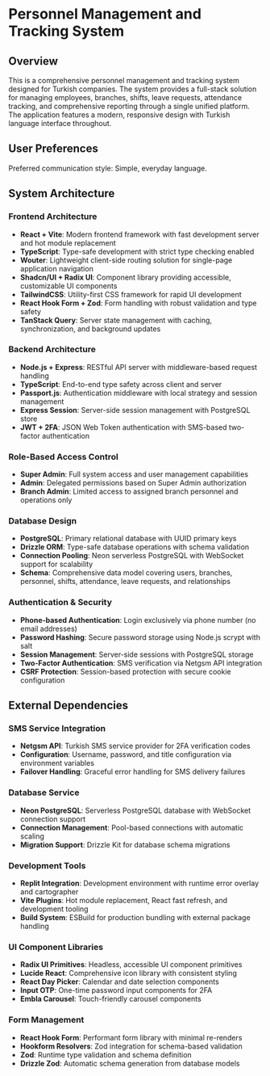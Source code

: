 # Personnel Management and Tracking System

## Overview

This is a comprehensive personnel management and tracking system designed for Turkish companies. The system provides a full-stack solution for managing employees, branches, shifts, leave requests, attendance tracking, and comprehensive reporting through a single unified platform. The application features a modern, responsive design with Turkish language interface throughout.

## User Preferences

Preferred communication style: Simple, everyday language.

## System Architecture

### Frontend Architecture
- **React + Vite**: Modern frontend framework with fast development server and hot module replacement
- **TypeScript**: Type-safe development with strict type checking enabled
- **Wouter**: Lightweight client-side routing solution for single-page application navigation
- **Shadcn/UI + Radix UI**: Component library providing accessible, customizable UI components
- **TailwindCSS**: Utility-first CSS framework for rapid UI development
- **React Hook Form + Zod**: Form handling with robust validation and type safety
- **TanStack Query**: Server state management with caching, synchronization, and background updates

### Backend Architecture
- **Node.js + Express**: RESTful API server with middleware-based request handling
- **TypeScript**: End-to-end type safety across client and server
- **Passport.js**: Authentication middleware with local strategy and session management
- **Express Session**: Server-side session management with PostgreSQL store
- **JWT + 2FA**: JSON Web Token authentication with SMS-based two-factor authentication

### Role-Based Access Control
- **Super Admin**: Full system access and user management capabilities
- **Admin**: Delegated permissions based on Super Admin authorization
- **Branch Admin**: Limited access to assigned branch personnel and operations only

### Database Design
- **PostgreSQL**: Primary relational database with UUID primary keys
- **Drizzle ORM**: Type-safe database operations with schema validation
- **Connection Pooling**: Neon serverless PostgreSQL with WebSocket support for scalability
- **Schema**: Comprehensive data model covering users, branches, personnel, shifts, attendance, leave requests, and relationships

### Authentication & Security
- **Phone-based Authentication**: Login exclusively via phone number (no email addresses)
- **Password Hashing**: Secure password storage using Node.js scrypt with salt
- **Session Management**: Server-side sessions with PostgreSQL storage
- **Two-Factor Authentication**: SMS verification via Netgsm API integration
- **CSRF Protection**: Session-based protection with secure cookie configuration

## External Dependencies

### SMS Service Integration
- **Netgsm API**: Turkish SMS service provider for 2FA verification codes
- **Configuration**: Username, password, and title configuration via environment variables
- **Failover Handling**: Graceful error handling for SMS delivery failures

### Database Service
- **Neon PostgreSQL**: Serverless PostgreSQL database with WebSocket connection support
- **Connection Management**: Pool-based connections with automatic scaling
- **Migration Support**: Drizzle Kit for database schema migrations

### Development Tools
- **Replit Integration**: Development environment with runtime error overlay and cartographer
- **Vite Plugins**: Hot module replacement, React fast refresh, and development tooling
- **Build System**: ESBuild for production bundling with external package handling

### UI Component Libraries
- **Radix UI Primitives**: Headless, accessible UI component primitives
- **Lucide React**: Comprehensive icon library with consistent styling
- **React Day Picker**: Calendar and date selection components
- **Input OTP**: One-time password input components for 2FA
- **Embla Carousel**: Touch-friendly carousel components

### Form Management
- **React Hook Form**: Performant form library with minimal re-renders
- **Hookform Resolvers**: Zod integration for schema-based validation
- **Zod**: Runtime type validation and schema definition
- **Drizzle Zod**: Automatic schema generation from database models